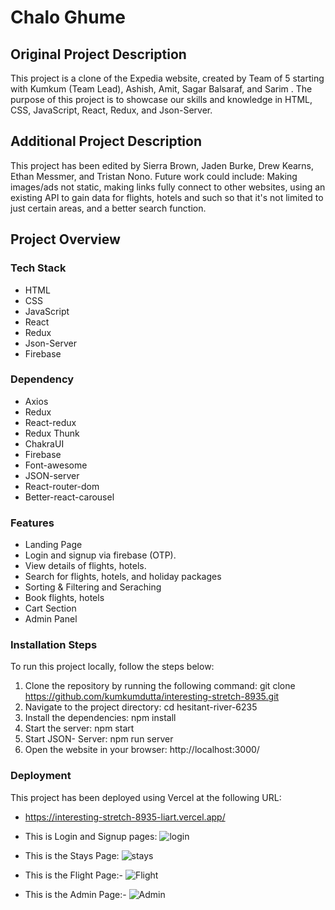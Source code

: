 # Chalo Ghume

## Original Project Description ##
This project is a clone of the Expedia website, created by Team of 5 starting with Kumkum (Team Lead), Ashish, Amit, Sagar Balsaraf, and Sarim . The purpose of this project is to showcase our skills and knowledge in HTML, CSS, JavaScript, React, Redux, and Json-Server.

## Additional Project Description ##
This project has been edited by Sierra Brown, Jaden Burke, Drew Kearns, Ethan Messmer, and Tristan Nono. Future work could include: Making images/ads not static, making links fully connect to other websites, using an existing API to gain data for flights, hotels and such so that it's not limited to just certain areas, and a better search function.

## Project Overview ##

### Tech Stack ###
- HTML
- CSS
- JavaScript
- React
- Redux
- Json-Server
- Firebase

### Dependency ###
- Axios
- Redux
- React-redux
- Redux Thunk
- ChakraUI
- Firebase
- Font-awesome
- JSON-server
- React-router-dom
- Better-react-carousel

### Features ###
- Landing Page
- Login and signup via firebase (OTP).
- View details of flights, hotels.
- Search for flights, hotels, and holiday packages
- Sorting & Filtering and Seraching
- Book flights, hotels
- Cart Section
- Admin Panel

### Installation Steps ###
To run this project locally, follow the steps below:

1. Clone the repository by running the following command:
git clone https://github.com/kumkumdutta/interesting-stretch-8935.git
2. Navigate to the project directory:
cd hesitant-river-6235
3. Install the dependencies:
npm install
4. Start the server:
npm start
5. Start JSON- Server:
npm run server
6. Open the website in your browser:
http://localhost:3000/

### Deployment ###
This project has been deployed using Vercel at the following URL:
- https://interesting-stretch-8935-liart.vercel.app/

- This is Login and Signup pages:
![login](https://user-images.githubusercontent.com/112754519/231046318-135d34cb-0ae7-46c3-851c-6889441c62de.PNG)

- This is the Stays Page:
![stays](https://user-images.githubusercontent.com/112754519/231046349-d9885d9f-b42d-4d9f-bfc2-0cac0f9a10df.PNG)

- This is the Flight Page:-
![Flight](https://user-images.githubusercontent.com/112754519/231046392-fea5d486-9b26-462c-af9a-5727853e6669.PNG)

- This is the Admin Page:-
![Admin](https://user-images.githubusercontent.com/112754519/231046415-c8c2f14c-f586-4da0-884a-992bc18b0e12.PNG)


